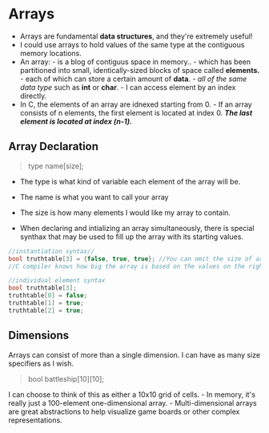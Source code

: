 # Arrays

- Arrays are fundamental **data structures**, and they're extremely useful!
- I could use arrays to hold values of the same type at the contiguous memory locations. 
- An array:
        - is a blog of contiguus space in memory..
        - which has been partitioned into small, identically-sized blocks of space called **elements.**
        - each of which can store a certain amount of **data**.
        - _all of the same data type_ such as **int** or **char**. 
        - I can access element by an index directly. 
- In C, the elements of an array are idnexed starting from 0. 
        - If an array consists of n elements, the first element is located at index 0. **_The last element is located at index (n-1)._**
        

## Array Declaration

> type name[size];
- The type is what kind of variable each element of the array will be. 
- The name is what you want to call your array
- The size is how many elements I would like my array to contain. 

- When declaring and intializing an array simultaneously, there is special synthax that may be used to fill up the array with its starting values. 

```c
//instantiation syntax//
bool truthtable[3] = {false, true, true}; //You can omit the size of array (3) to create an array -- no need to indicate the size of array beforehand.
//C compiler knows how big the array is based on the values on the right of equal sign. 

//individual element syntax
bool truthtable[3];
truthtable[0] = false;
truthtable[1] = true;
truthtable[2] = true;
```
## Dimensions
Arrays can consist of more than a single dimension. I can have as many size specifiers as I wish. 
> bool battleship[10][10];

I can choose to think of this as either a 10x10 grid of cells. 
        - In memory, it's really just a 100-element one-dimensional array.
        - Multi-dimensional arrays are great abstractions to help visualize game boards or other complex representations.
        
 
